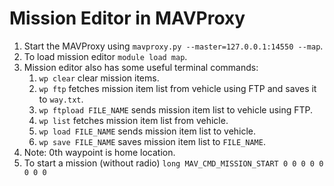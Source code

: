 # Mission Editor in MAVProxy
1. Start the MAVProxy using `mavproxy.py --master=127.0.0.1:14550 --map`.
2. To load mission editor `module load map`.
3. Mission editor also has some useful terminal commands:
   1. `wp clear` clear mission items.
   2. `wp ftp` fetches mission item list from vehicle using FTP and saves it to `way.txt`.
   3. `wp ftpload FILE_NAME` sends mission item list to vehicle using FTP.
   4. `wp list` fetches mission item list from vehicle.
   5. `wp load FILE_NAME` sends mission item list to vehicle.
   6. `wp save FILE_NAME` saves mission item list to `FILE_NAME`.
4. Note: 0th waypoint is home location.
5. To start a mission (without radio) `long MAV_CMD_MISSION_START 0 0 0 0 0 0 0 0`